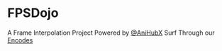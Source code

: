 # FPSDojo

A Frame Interpolation Project Powered by [@AniHubX](https://AniHubX.t.me)
Surf Through our [Encodes](https://fpsdojo.github.io)
